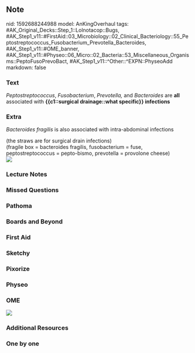 ## Note
nid: 1592688244988
model: AnKingOverhaul
tags: #AK_Original_Decks::Step_1::Lolnotacop::Bugs, #AK_Step1_v11::#FirstAid::03_Microbiology::02_Clinical_Bacteriology::55_Peptostreptococcus_Fusobacterium_Prevotella_Bacteroides, #AK_Step1_v11::#OME_banner, #AK_Step1_v11::#Physeo::06_Micro::02_Bacteria::53_Miscellaneous_Organisms::PeptoFusoPrevoBact, #AK_Step1_v11::^Other::^EXPN::PhyseoAdd
markdown: false

### Text
<i>Peptostreptococcus</i>, <i>Fusobacterium</i>, <i>Prevotella,</i>
and <i>Bacteroides</i> are <b>all</b> associated with
<b>{{c1::surgical drainage::what specific}} infections</b>

### Extra
<i>Bacteroides fragilis</i> is also associated with intra-abdominal
infections
<div>
  (the straws are for surgical drain infections)
</div>
<div>
  (fragile box = bacteroides fragilis, fusobacterium = fuse,
  peptostreptococcus = pepto-bismo, prevotella = provolone cheese)
</div>
<div><img src=
"paste-2401a0e498480243cb4f9087accf6e82f5ef172b.jpg"></div>

### Lecture Notes


### Missed Questions


### Pathoma


### Boards and Beyond


### First Aid


### Sketchy


### Pixorize


### Physeo


### OME
<div class="ome-widget">
  <a href="https://onlinemeded.org?ref=anki"><img src=
  "_OME_AnkiFlashcards_General_7.png"></a>
</div>

### Additional Resources


### One by one

